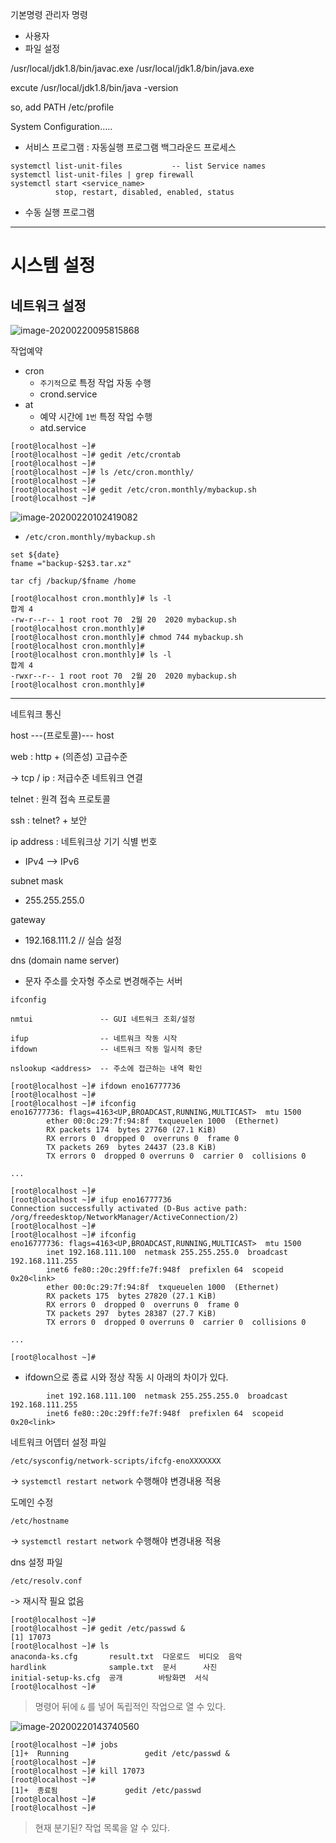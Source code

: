 기본명령
관리자 명령
 - 사용자
 - 파일 설정


/usr/local/jdk1.8/bin/javac.exe
/usr/local/jdk1.8/bin/java.exe

excute
/usr/local/jdk1.8/bin/java -version

so, add PATH
/etc/profile



System Configuration.....

- 서비스 프로그램 :	자동실행 프로그램
		백그라운드 프로세스

```
systemctl list-unit-files			-- list Service names
systemctl list-unit-files | grep firewall
systemctl start <service_name>
		  stop, restart, disabled, enabled, status
```




- 수동 실행 프로그램



---

# 시스템 설정

## 네트워크 설정

![image-20200220095815868](Image/image-20200220095815868.png)







작업예약

- cron
  - `주기적`으로 특정 작업 자동 수행
  - crond.service
- at
  - 예약 시간에 `1번` 특정 작업 수행
  - atd.service



```
[root@localhost ~]# 
[root@localhost ~]# gedit /etc/crontab 
[root@localhost ~]# 
[root@localhost ~]# ls /etc/cron.monthly/
[root@localhost ~]# 
[root@localhost ~]# gedit /etc/cron.monthly/mybackup.sh
[root@localhost ~]# 
```

![image-20200220102419082](Image/image-20200220102419082.png)



- `/etc/cron.monthly/mybackup.sh`

```
set ${date}
fname ="backup-$2$3.tar.xz"

tar cfj /backup/$fname /home
```





```
[root@localhost cron.monthly]# ls -l
합계 4
-rw-r--r-- 1 root root 70  2월 20  2020 mybackup.sh
[root@localhost cron.monthly]# 
[root@localhost cron.monthly]# chmod 744 mybackup.sh 
[root@localhost cron.monthly]# 
[root@localhost cron.monthly]# ls -l
합계 4
-rwxr--r-- 1 root root 70  2월 20  2020 mybackup.sh
[root@localhost cron.monthly]# 
```



---



네트워크 통신

host  ---(프로토콜)--- host

web : http  + (의존성) 고급수준

 -> tcp / ip : 저급수준 네트워크 연결



telnet : 원격 접속 프로토콜

ssh : telnet? + 보안



ip address : 네트워크상 기기 식별 번호

- IPv4 --> IPv6

subnet mask

- 255.255.255.0

gateway

- 192.168.111.2		// 실습 설정

dns (domain name server)

- 문자 주소를 숫자형 주소로 변경해주는 서버



```
ifconfig

nmtui				-- GUI 네트워크 조회/설정

ifup				-- 네트워크 작동 시작
ifdown				-- 네트워크 작동 일시적 중단

nslookup <address>	-- 주소에 접근하는 내역 확인

```



```
[root@localhost ~]# ifdown eno16777736
[root@localhost ~]# 
[root@localhost ~]# ifconfig
eno16777736: flags=4163<UP,BROADCAST,RUNNING,MULTICAST>  mtu 1500
        ether 00:0c:29:7f:94:8f  txqueuelen 1000  (Ethernet)
        RX packets 174  bytes 27760 (27.1 KiB)
        RX errors 0  dropped 0  overruns 0  frame 0
        TX packets 269  bytes 24437 (23.8 KiB)
        TX errors 0  dropped 0 overruns 0  carrier 0  collisions 0

...

[root@localhost ~]# 
[root@localhost ~]# ifup eno16777736
Connection successfully activated (D-Bus active path: /org/freedesktop/NetworkManager/ActiveConnection/2)
[root@localhost ~]# 
[root@localhost ~]# ifconfig
eno16777736: flags=4163<UP,BROADCAST,RUNNING,MULTICAST>  mtu 1500
        inet 192.168.111.100  netmask 255.255.255.0  broadcast 192.168.111.255
        inet6 fe80::20c:29ff:fe7f:948f  prefixlen 64  scopeid 0x20<link>
        ether 00:0c:29:7f:94:8f  txqueuelen 1000  (Ethernet)
        RX packets 175  bytes 27820 (27.1 KiB)
        RX errors 0  dropped 0  overruns 0  frame 0
        TX packets 297  bytes 28387 (27.7 KiB)
        TX errors 0  dropped 0 overruns 0  carrier 0  collisions 0

...

[root@localhost ~]# 
```

- ifdown으로 종료 시와 정상 작동 시 아래의 차이가 있다.

```
        inet 192.168.111.100  netmask 255.255.255.0  broadcast 192.168.111.255
        inet6 fe80::20c:29ff:fe7f:948f  prefixlen 64  scopeid 0x20<link>
```



네트워크 어뎁터 설정 파일

`/etc/sysconfig/network-scripts/ifcfg-enoXXXXXXX`

-> `systemctl restart network` 수행해야 변경내용 적용



도메인 수정

`/etc/hostname`

-> `systemctl restart network` 수행해야 변경내용 적용



dns 설정 파일

`/etc/resolv.conf`

-> 재시작 필요 없음





```
[root@localhost ~]# 
[root@localhost ~]# gedit /etc/passwd &
[1] 17073
[root@localhost ~]# ls
anaconda-ks.cfg       result.txt  다운로드  비디오  음악
hardlink              sample.txt  문서      사진
initial-setup-ks.cfg  공개        바탕화면  서식
[root@localhost ~]# 
```

> 명령어 뒤에 `&` 를 넣어 독립적인 작업으로 열 수 있다.

![image-20200220143740560](Image/image-20200220143740560.png)

```
[root@localhost ~]# jobs
[1]+  Running                 gedit /etc/passwd &
[root@localhost ~]# 
[root@localhost ~]# kill 17073
[root@localhost ~]# 
[1]+  종료됨               gedit /etc/passwd
[root@localhost ~]# 
[root@localhost ~]#
```

> 현재 분기된? 작업 목록을 알 수 있다.

